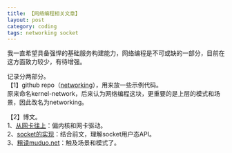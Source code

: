 ```yaml
---
title: 【网络编程相关文章】
layout: post
category: coding
tags: networking socket
---
```


我一直希望具备强悍的基础服务构建能力，网络编程是不可或缺的一部分，目前在这方面致力较少，有待增强。  

记录分两部分。  
【1】github repo（[networking](https://github.com/xanpeng/networking)），用来放一些示例代码。  
原来命名kernel-network，后来认为网络编程这块，更重要的是上层的模式和场景，因此改名为networking。  

【2】博文。  
1、[从网卡往上](http://xanpeng.github.com/linux/2012/09/08/kernel-networking-stack.html)：偏内核和网卡驱动。  
2、[socket的实现](http://xanpeng.github.com/linux/2012/09/20/socket-implementation.html)：结合前文，理解socket用户态API。  
3、[粗读muduo.net](http://xanpeng.github.com/coding/2012/08/02/muduo-net.html)：触及场景和模式了。  
